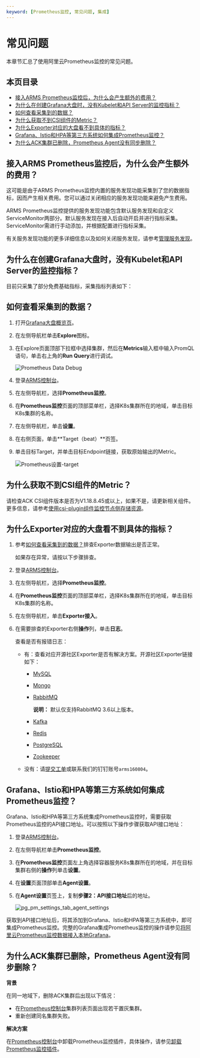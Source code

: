 ```yaml
---
keyword: [Prometheus监控, 常见问题, 集成]
---
```


# 常见问题

本章节汇总了使用阿里云Prometheus监控的常见问题。

## 本页目录

-   [接入ARMS Prometheus监控后，为什么会产生额外的费用？](#section_lfj_pvx_3s0)
-   [为什么在创建Grafana大盘时，没有Kubelet和API Server的监控指标？](#section_w18_f8p_bcs)
-   [如何查看采集到的数据？](#section_gwh_kgt_m8k)
-   [为什么获取不到CSI组件的Metric？](#section_jvn_tk1_kln)
-   [为什么Exporter对应的大盘看不到具体的指标？](#section_6lu_wye_90h)
-   [Grafana、Istio和HPA等第三方系统如何集成Prometheus监控？](#section_zb5_wdo_ofw)
-   [为什么ACK集群已删除，Prometheus Agent没有同步删除？](#section_7v0_4pa_yom)

## 接入ARMS Prometheus监控后，为什么会产生额外的费用？

这可能是由于ARMS Prometheus监控内置的服务发现功能采集到了您的数据指标，因而产生相关费用。您可以通过关闭相应的服务发现功能来避免产生费用。

ARMS Prometheus监控提供的服务发现功能包含默认服务发现和自定义ServiceMonitor两部分。默认服务发现在接入后自动开启并进行指标采集。ServiceMonitor需进行手动添加，并根据配置进行指标采集。

有关服务发现功能的更多详细信息以及如何关闭服务发现，请参考[管理服务发现]()。

## 为什么在创建Grafana大盘时，没有Kubelet和API Server的监控指标？

目前只采集了部分免费基础指标，采集指标列表如下：



## 如何查看采集到的数据？

1.  打开[Grafana大盘概览页](http://g.console.aliyun.com/)。

2.  在左侧导航栏单击**Explore**图标。

3.  在Explore页面顶部下拉框中选择集群，然后在**Metrics**输入框中输入PromQL语句，单击右上角的**Run Query**进行调试。

    ![Prometheus Data Debug](https://static-aliyun-doc.oss-accelerate.aliyuncs.com/assets/img/zh-CN/1155864161/p62734.png)


1.  登录[ARMS控制台](https://arms.console.aliyun.com/#/home)。

2.  在左侧导航栏，选择**Prometheus监控**。

3.  在**Prometheus监控**页面的顶部菜单栏，选择K8s集群所在的地域，单击目标K8s集群的名称。

4.  在左侧导航栏，单击**设置**。

5.  在右侧页面，单击**Target（beat）**页签。

6.  单击目标Target，并单击目标Endpoint链接，获取原始输出的Metric。

    ![Prometheus设置-target](https://static-aliyun-doc.oss-accelerate.aliyuncs.com/assets/img/zh-CN/5204787161/p261732.png)


## 为什么获取不到CSI组件的Metric？

请检查ACK CSI组件版本是否为V1.18.8.45或以上，如果不是，请更新相关组件。更多信息，请参考[使用csi-plugin组件监控节点侧存储资源](/cn.zh-CN/Kubernetes集群用户指南/存储-CSI/容器存储监控/使用csi-plugin组件监控节点侧存储资源.md)。

## 为什么Exporter对应的大盘看不到具体的指标？

1.  参考[如何查看采集到的数据？](#section_gwh_kgt_m8k)排查Exporter数据输出是否正常。

    如果存在异常，请按以下步骤排查。

2.  登录[ARMS控制台](https://arms.console.aliyun.com/#/home)。

3.  在左侧导航栏，选择**Prometheus监控**。

4.  在**Prometheus监控**页面的顶部菜单栏，选择K8s集群所在的地域，单击目标K8s集群的名称。

5.  在左侧导航栏，单击**Exporter接入**。

6.  在需要排查的Exporter右侧**操作**列，单击**日志**。

    查看是否有报错日志：

    -   有：查看对应开源社区Exporter是否有解决方案。开源社区Exporter链接如下：
        -   [MySQL](https://github.com/prometheus/mysqld_exporter)
        -   [Mongo](https://github.com/percona/mongodb_exporter)
        -   [RabbitMQ](https://github.com/kbudde/rabbitmq_exporter)

            **说明：** 默认仅支持RabbitMQ 3.6以上版本。

        -   [Kafka](https://github.com/danielqsj/kafka_exporter)
        -   [Redis](https://github.com/oliver006/redis_exporter)
        -   [PostgreSQL](https://github.com/prometheus-community/postgres_exporter)
        -   [Zookeeper](https://github.com/carlpett/zookeeper_exporter)
    -   没有：请[提交工单](https://selfservice.console.aliyun.com/ticket/category/arms)或联系我们的钉钉账号`arms160804`。

## Grafana、Istio和HPA等第三方系统如何集成Prometheus监控？

Grafana、Istio和HPA等第三方系统集成Prometheus监控时，需要获取Prometheus监控的API接口地址。可以按照以下操作步骤获取API接口地址：

1.  登录[ARMS控制台](https://arms.console.aliyun.com/#/home)。

2.  在左侧导航栏单击**Prometheus监控**。

3.  在**Prometheus监控**页面左上角选择容器服务K8s集群所在的地域，并在目标集群右侧的**操作**列单击**设置**。

4.  在**设置**页面顶部单击**Agent设置**。

5.  在**Agent设置**页签上，复制**步骤2：API接口地址**后的地址。

    ![pg_pm_settings_tab_agent_settings](https://static-aliyun-doc.oss-accelerate.aliyuncs.com/assets/img/zh-CN/4584298951/p103094.png)


获取到API接口地址后，将其添加到Grafana、Istio和HPA等第三方系统中，即可集成Prometheus监控。完整的Grafana集成Prometheus监控的操作请参见[将阿里云Prometheus监控数据接入本地Grafana]()。

## 为什么ACK集群已删除，Prometheus Agent没有同步删除？

**背景**

在同一地域下，删除ACK集群后出现以下情况：

-   在[Prometheus控制台](https://prometheus.console.aliyun.com/#/home)集群列表页面出现若干置灰集群。
-   重新创建同名集群失败。

**解决方案**

在[Prometheus控制台](https://prometheus.console.aliyun.com/#/home)中卸载Prometheus监控插件，具体操作，请参见[卸载Prometheus监控插件]()。

